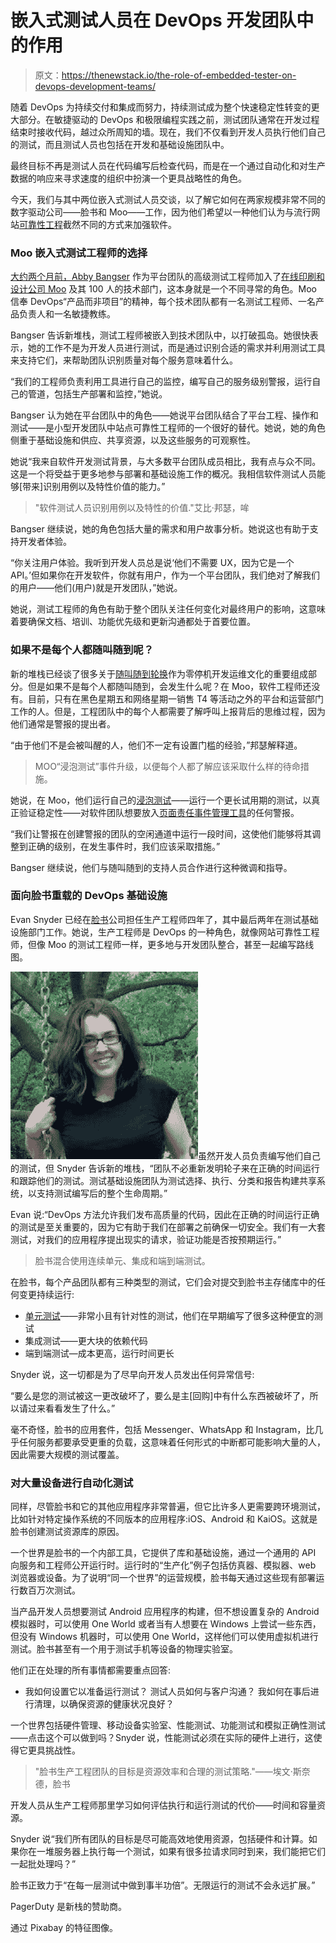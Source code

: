 # 嵌入式测试人员在 DevOps 开发团队中的作用

> 原文：<https://thenewstack.io/the-role-of-embedded-tester-on-devops-development-teams/>

随着 DevOps 为持续交付和集成而努力，持续测试成为整个快速稳定性转变的更大部分。在敏捷驱动的 DevOps 和极限编程实践之前，测试团队通常在开发过程结束时接收代码，越过众所周知的墙。现在，我们不仅看到开发人员执行他们自己的测试，而且测试人员也包括在开发和基础设施团队中。

最终目标不再是测试人员在代码编写后检查代码，而是在一个通过自动化和对生产数据的响应来寻求速度的组织中扮演一个更具战略性的角色。

今天，我们与其中两位嵌入式测试人员交谈，以了解它如何在两家规模非常不同的数字驱动公司——脸书和 Moo——工作，因为他们希望以一种他们认为与流行网站[可靠性工程](https://thenewstack.io/site-reliability-engineering-cloud-native-operations/)截然不同的方式来加强软件。

### Moo 嵌入式测试工程师的选择

[大约两个月前，Abby Bangser](https://twitter.com/a_bangser/) 作为平台团队的高级测试工程师加入了[在线印刷和设计公司 Moo](https://www.moo.com/uk/about/workingformoo.html) 及其 100 人的技术部门，这本身就是一个不同寻常的角色。Moo 信奉 DevOps“产品而非项目”的精神，每个技术团队都有一名测试工程师、一名产品负责人和一名敏捷教练。

Bangser 告诉新堆栈，测试工程师被嵌入到技术团队中，以打破孤岛。她很快表示，她的工作不是为开发人员进行测试，而是通过识别合适的需求并利用测试工具来支持它们，来帮助团队识别质量对每个服务意味着什么。

“我们的工程师负责利用工具进行自己的监控，编写自己的服务级别警报，运行自己的管道，包括生产部署和监控，”她说。

Bangser 认为她在平台团队中的角色——她说平台团队结合了平台工程、操作和测试——是小型开发团队中站点可靠性工程师的一个很好的替代。她说，她的角色侧重于基础设施和供应、共享资源，以及这些服务的可观察性。

她说“我来自软件开发测试背景，与大多数平台团队成员相比，我有点与众不同。这是一个将受益于更多地参与部署和基础设施工作的概况。我相信软件测试人员能够[带来]识别用例以及特性价值的能力。”

> "软件测试人员识别用例以及特性的价值."艾比·邦瑟，哞

Bangser 继续说，她的角色包括大量的需求和用户故事分析。她说这也有助于支持开发者体验。

“你关注用户体验。我听到开发人员总是说‘他们不需要 UX，因为它是一个 API。’但如果你在开发软件，你就有用户，作为一个平台团队，我们绝对了解我们的用户——他们(用户)就是开发团队，”她说。

她说，测试工程师的角色有助于整个团队关注任何变化对最终用户的影响，这意味着要确保文档、培训、功能优先级和更新沟通都处于首要位置。

### 如果不是每个人都随叫随到呢？

新的堆栈已经谈了很多关于[随叫随到轮换](/call-rotations-best-wake-devs-middle-night/)作为零停机开发运维文化的重要组成部分。但是如果不是每个人都随叫随到，会发生什么呢？在 Moo，软件工程师还没有。目前，只有在黑色星期五和网络星期一销售 T4 等活动之外的平台和运营部门工作的人。但是，工程团队中的每个人都需要了解呼叫上报背后的思维过程，因为他们通常是警报的提出者。

“由于他们不是会被叫醒的人，他们不一定有设置门槛的经验，”邦瑟解释道。

> MOO“浸泡测试”事件升级，以便每个人都了解应该采取什么样的待命措施。

她说，在 Moo，他们运行自己的[浸泡测试](https://en.wikipedia.org/wiki/Soak_testing)——运行一个更长试用期的测试，以真正验证稳定性——对软件团队想要放入[页面责任事件管理工具](https://www.pagerduty.com/)的任何警报。

“我们让警报在创建警报的团队的空闲通道中运行一段时间，这使他们能够将其调整到正确的级别，在发生事件时，我们应该采取措施。”

Bangser 继续说，他们与随叫随到的支持人员合作进行这种微调和指导。

### 面向脸书重载的 DevOps 基础设施

Evan Snyder 已经在[脸书](https://www.facebook.com/careers/)公司担任生产工程师四年了，其中最后两年在测试基础设施部门工作。她说，生产工程师是 DevOps 的一种角色，就像网站可靠性工程师，但像 Moo 的测试工程师一样，更多地与开发团队整合，甚至一起编写路线图。

![](img/e159ae68b0739b80a51df8232bb24189.png)虽然开发人员负责编写他们自己的测试，但 Snyder 告诉新的堆栈，“团队不必重新发明轮子来在正确的时间运行和跟踪他们的测试。测试基础设施团队为测试选择、执行、分类和报告构建共享系统，以支持测试编写后的整个生命周期。”

Evan 说:“DevOps 方法允许我们发布高质量的代码，因此在正确的时间运行正确的测试是至关重要的，因为它有助于我们在部署之前确保一切安全。我们有一大套测试，对我们的应用程序提出现实的请求，验证功能是否按预期运行。”

> 脸书混合使用连续单元、集成和端到端测试。

在脸书，每个产品团队都有三种类型的测试，它们会对提交到脸书主存储库中的任何变更持续运行:

*   [单元测试](/unit-testing-time-consuming-product-saving/)——非常小且有针对性的测试，他们在早期编写了很多这种便宜的测试
*   集成测试——更大块的依赖代码
*   端到端测试—成本更高，运行时间更长

Snyder 说，这一切都是为了尽早向开发人员发出任何异常信号:

“要么是您的测试被这一更改破坏了，要么是主[回购]中有什么东西被破坏了，所以请过来看看发生了什么。”

毫不奇怪，脸书的应用套件，包括 Messenger、WhatsApp 和 Instagram，比几乎任何服务都要承受更重的负载，这意味着任何形式的中断都可能影响大量的人，因此需要大规模的测试覆盖。

### 对大量设备进行自动化测试

同样，尽管脸书和它的其他应用程序非常普遍，但它比许多人更需要跨环境测试，比如针对特定操作系统的不同版本的应用程序:iOS、Android 和 KaiOS。这就是脸书创建测试资源库的原因。

一个世界是脸书的一个内部工具，它提供了库和基础设施，通过一个通用的 API 向服务和工程师公开运行时。运行时的“生产化”例子包括仿真器、模拟器、web 浏览器或设备。为了说明“同一个世界”的运营规模，脸书每天通过这些现有部署运行数百万次测试。

当产品开发人员想要测试 Android 应用程序的构建，但不想设置复杂的 Android 模拟器时，可以使用 One World 或者当有人想要在 Windows 上尝试一些东西，但没有 Windows 机器时，可以使用 One World，这样他们可以使用虚拟机进行测试。脸书甚至有一个用于测试手机等设备的物理实验室。

他们正在处理的所有事情都需要重点回答:

*   我如何设置它以准备运行测试？
    测试人员如何与客户沟通？
    我如何在事后进行清理，以确保资源的健康状况良好？

一个世界包括硬件管理、移动设备实验室、性能测试、功能测试和模拟正确性测试——点击这个可以做到吗？Snyder 说，性能测试必须在实际的硬件上进行，这使得它更具挑战性。

> "脸书生产工程团队的目标是资源效率和合理的测试策略."——埃文·斯奈德，脸书

开发人员从生产工程师那里学习如何评估执行和运行测试的代价——时间和容量资源。

Snyder 说“我们所有团队的目标是尽可能高效地使用资源，包括硬件和计算。如果你在一堆服务器上执行每一个测试，如果有很多拉请求同时到来，我们能把它们一起批处理吗？”

脸书正致力于“在每一层测试中做到事半功倍”。无限运行的测试不会永远扩展。”

PagerDuty 是新栈的赞助商。

通过 Pixabay 的特征图像。

<svg xmlns:xlink="http://www.w3.org/1999/xlink" viewBox="0 0 68 31" version="1.1"><title>Group</title> <desc>Created with Sketch.</desc></svg>